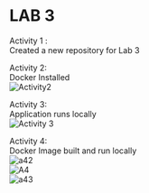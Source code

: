 # LAB 3</br>
Activity 1 : </br>
Created a new repository for Lab 3 </br>

Activity 2: </br>
Docker Installed </br>
![Activity2](https://github.com/EngRia/ECE444-F2023-Lab3/assets/144556073/44724c71-1cd5-45ba-8cc9-e59416754436) </br>

Activity 3: </br>
Application runs locally </br>
![Activity 3](https://github.com/EngRia/ECE444-F2023-Lab3/assets/144556073/4131125d-18a2-4230-b676-225bec12343f) </br>

Activity 4: </br>
Docker Image built and run locally </br>
![a42](https://github.com/EngRia/ECE444-F2023-Lab3/assets/144556073/d71769f5-200f-4d1a-a7ae-ec6d321a1f3d)</br>
![A4](https://github.com/EngRia/ECE444-F2023-Lab3/assets/144556073/6ce35e06-7fae-4d82-b0f8-c333d46d916b)</br>
![a43](https://github.com/EngRia/ECE444-F2023-Lab3/assets/144556073/b98eebb4-848a-419a-82cf-921c1c7c9a09)</br>
